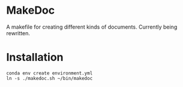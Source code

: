 # MakeDoc
A makefile for creating different kinds of documents. Currently being
rewritten.

# Installation
~~~
conda env create environment.yml
ln -s ./makedoc.sh ~/bin/makedoc
~~~
